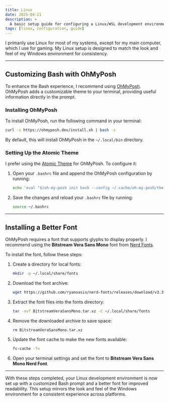 ```yaml
---
title: Linux
date: 2025-04-21
description: >
  A basic setup guide for configuring a Linux/WSL development environment.
tags: [linux, configuration, guide]
---
```


I primarily use Linux for most of my systems, except for my main computer, which I use for gaming. My Linux setup is designed to match the look and feel of my Windows environment for consistency.

---

## Customizing Bash with OhMyPosh

To enhance the Bash experience, I recommend using [OhMyPosh](https://ohmyposh.dev/). OhMyPosh adds a customizable theme to your terminal, providing useful information directly in the prompt.

### Installing OhMyPosh

To install OhMyPosh, run the following command in your terminal:

```bash
curl -s https://ohmyposh.dev/install.sh | bash -s
```

By default, this will install OhMyPosh in the `~/.local/bin` directory.

### Setting Up the Atomic Theme

I prefer using the [Atomic Theme](https://github.com/JanDeDobbeleer/oh-my-posh/blob/main/themes/atomic.omp.json) for OhMyPosh. To configure it:

1. Open your `.bashrc` file and append the OhMyPosh configuration by running:
   ```bash
   echo 'eval "$(oh-my-posh init bash --config ~/.cache/oh-my-posh/themes/atomic.omp.json)"' >> ~/.bashrc
   ```

2. Save the changes and reload your `.bashrc` file by running:
   ```bash
   source ~/.bashrc
   ```

---

## Installing a Better Font

OhMyPosh requires a font that supports glyphs to display properly. I recommend using the **Bitstream Vera Sans Mono** font from [Nerd Fonts](https://www.nerdfonts.com/).

To install the font, follow these steps:

1. Create a directory for local fonts:
   ```bash
   mkdir -p ~/.local/share/fonts
   ```

2. Download the font archive:
   ```bash
   wget https://github.com/ryanoasis/nerd-fonts/releases/download/v3.3.0/BitstreamVeraSansMono.tar.xz
   ```

3. Extract the font files into the fonts directory:
   ```bash
   tar -xvf BitstreamVeraSansMono.tar.xz -C ~/.local/share/fonts
   ```

4. Remove the downloaded archive to save space:
   ```bash
   rm BitstreamVeraSansMono.tar.xz
   ```

5. Update the font cache to make the new fonts available:
   ```bash
   fc-cache -fv
   ```

6. Open your terminal settings and set the font to **Bitstream Vera Sans Mono Nerd Font**.

---

With these steps completed, your Linux development environment is now set up with a customized Bash prompt and a better font for improved readability. This setup mirrors the look and feel of the Windows environment for a consistent experience across platforms.